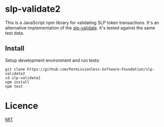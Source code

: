 # slp-validate2

This is a JavaScript npm library for validating SLP token transactions. It's an alternative implementation of the [slp-validate](https://github.com/simpleledger/slp-validate.js). It's tested against the same test data.

## Install

Setup development environment and run tests:

```
git clone https://github.com/Permissionless-Software-Foundation/slp-validate2
cd slp-validate2
npm install
npm test
```

# Licence

[MIT](LICENSE.md)
